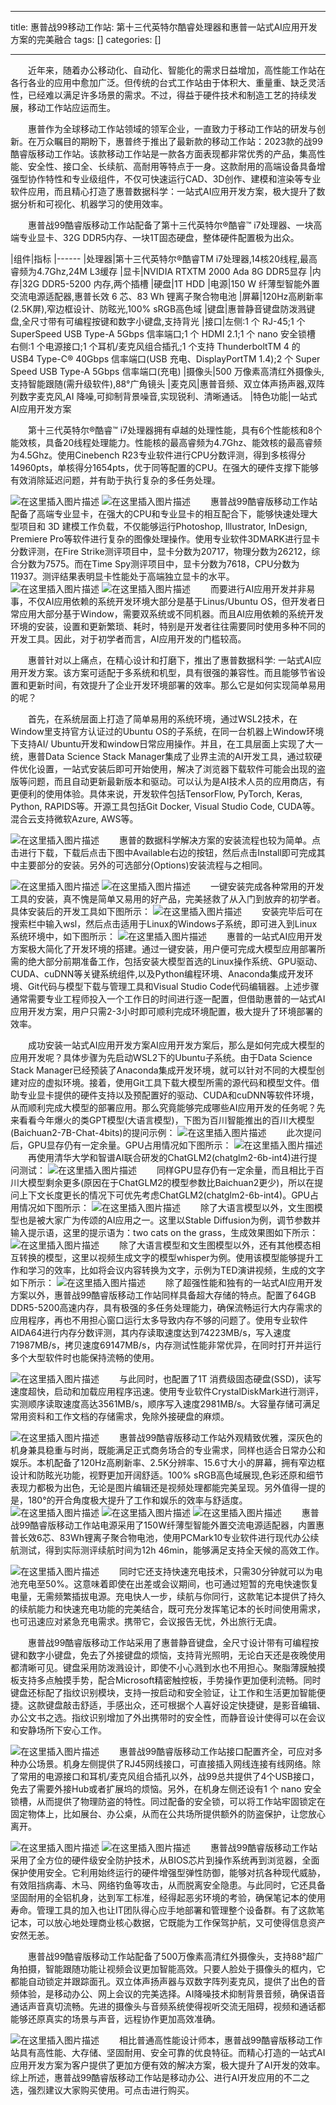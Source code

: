 
--- 
title:  惠普战99移动工作站: 第十三代英特尔酷睿处理器和惠普一站式AI应用开发方案的完美融合 
tags: []
categories: [] 

---
  近年来，随着办公移动化、自动化、智能化的需求日益增加，高性能工作站在各行各业的应用中愈加广泛。但传统的台式工作站由于体积大、重量重、缺乏灵活性，已经难以满足许多场景的需求。不过，得益于硬件技术和制造工艺的持续发展，移动工作站应运而生。

  惠普作为全球移动工作站领域的领军企业，一直致力于移动工作站的研发与创新。在万众瞩目的期盼下，惠普终于推出了最新款的移动工作站：2023款的战99酷睿版移动工作站。该款移动工作站是一款各方面表现都非常优秀的产品，集高性能、安全性、接口全、长续航、高耐用等特点于一身。这款耐用的高端设备具备增强型协作特性和专业级组件，不仅可快速运行CAD、3D创作、建模和渲染等专业软件应用，而且精心打造了惠普数据科学：一站式AI应用开发方案，极大提升了数据分析和可视化、机器学习的使用效率。

  惠普战99酷睿版移动工作站配备了第十三代英特尔®酷睿™ i7处理器、一块高端专业显卡、32G DDR5内存、一块1T固态硬盘，整体硬件配置极为出众。

|组件|指标
|------
|处理器|第十三代英特尔®酷睿TM i7处理器,14核20线程,最高睿频为4.7Ghz,24M L3缓存
|显卡|NVIDIA RTXTM 2000 Ada 8G DDR5显存
|内存|32G DDR5-5200 内存,两个插槽
|硬盘|1T HDD
|电源|150 W 纤薄型智能外置交流电源适配器,惠普长效 6 芯、83 Wh 锂离子聚合物电池
|屏幕|120Hz高刷新率(2.5K屏),窄边框设计、防眩光,100% sRGB高色域
|键盘|惠普静音键盘防泼溅键盘,全尺寸带有可编程按键和数字小键盘,支持背光
|接口|左侧:1 个 RJ-45;1 个 SuperSpeed USB Type-A 5Gbps 信率端口;1 个 HDMI 2.1;1 个 nano 安全锁槽 右侧:1 个电源接口;1 个耳机/麦克风组合插孔;1 个支持 ThunderboltTM 4 的 USB4 Type-C® 40Gbps 信率端口(USB 充电、DisplayPortTM 1.4);2 个 Super Speed USB Type-A 5Gbps 信率端口(充电)
|摄像头|500 万像素高清红外摄像头,支持智能跟随(需升级软件),88°广角镜头
|麦克风|惠普音频、双立体声扬声器,双阵列数字麦克风,AI 降噪,可抑制背景噪音,实现锐利、清晰通话。
|特色功能|一站式AI应用开发方案

  第十三代英特尔®酷睿™ i7处理器拥有卓越的处理性能，具有6个性能核和8个能效核，具备20线程处理能力。性能核的最高睿频为4.7Ghz、能效核的最高睿频为4.5Ghz。使用Cinebench R23专业软件进行CPU分数评测，得到多核得分14960pts，单核得分1654pts，优于同等配置的CPU。在强大的硬件支撑下能够有效消除延迟问题，并有助于执行复杂的多任务处理。

<img src="https://img-blog.csdnimg.cn/94cac1497bf840419267256811977435.png#pic_center" alt="在这里插入图片描述"> <img src="https://img-blog.csdnimg.cn/efdbc9d447af4e75985a69f575b9bc36.png#pic_center" alt="在这里插入图片描述">   惠普战99酷睿版移动工作站配备了高端专业显卡，在强大的CPU和专业显卡的相互配合下，能够快速处理大型项目和 3D 建模工作负载，不仅能够运行Photoshop, Illustrator, InDesign, Premiere Pro等软件进行复杂的图像处理操作。使用专业软件3DMARK进行显卡分数评测，在Fire Strike测评项目中，显卡分数为20717，物理分数为26212，综合分数为7575。而在Time Spy测评项目中，显卡分数为7618，CPU分数为11937。测评结果表明显卡性能处于高端独立显卡的水平。 <img src="https://img-blog.csdnimg.cn/09d0904c75384f10a2b6ab7318bd3655.png#pic_center" alt="在这里插入图片描述"> <img src="https://img-blog.csdnimg.cn/7d5398bbfd9046e2a7c8f09b22f0d13d.png#pic_center" alt="在这里插入图片描述">   而要进行AI应用开发并非易事，不仅AI应用依赖的系统开发环境大部分是基于Linus/Ubuntu OS，但开发者日常应用大部分基于Window，需要双系统或不同机器。而且AI应用依赖的系统开发环境的安装，设置和更新繁琐、耗时，特别是开发者往往需要同时使用多种不同的开发工具。因此，对于初学者而言，AI应用开发的门槛较高。

  惠普针对以上痛点，在精心设计和打磨下，推出了惠普数据科学: 一站式AI应用开发方案。该方案可适配于多系统和机型，具有很强的兼容性。而且能够节省设置和更新时间，有效提升了企业开发环境部署的效率。那么它是如何实现简单易用的呢？

  首先，在系统层面上打造了简单易用的系统环境，通过WSL2技术，在Window里支持官方认证过的Ubuntu OS的子系统，在同一台机器上Window环境下支持AI/ Ubuntu开发和window日常应用操作。并且，在工具层面上实现了大一统，惠普Data Science Stack Manager集成了业界主流的AI开发工具，通过软硬件优化设置，一站式安装后即可开始使用，解决了浏览器下载软件可能会出现的盗版等问题，而且自动更新最新版本和驱动。可以认为是AI技术人员的应用商店，有更便利的使用体验。具体来说，开发软件包括TensorFlow, PyTorch, Keras, Python, RAPIDS等。开源工具包括Git Docker, Visual Studio Code, CUDA等。混合云支持微软Azure, AWS等。

<img src="https://img-blog.csdnimg.cn/f564ed8a0a4243388f105f005659baa6.png#pic_center" alt="在这里插入图片描述">   惠普的数据科学解决方案的安装流程也较为简单。点击进行下载，下载后点击下图中Available右边的按钮，然后点击Install即可完成其中主要部分的安装。另外的可选部分(Options)安装流程与之相同。

<img src="https://img-blog.csdnimg.cn/373d69a452e8437590cb52b99e58e110.png#pic_center" alt="在这里插入图片描述"> <img src="https://img-blog.csdnimg.cn/1d51fa0d18a54efb91e75174f5333b5c.png#pic_center" alt="在这里插入图片描述">   一键安装完成各种常用的开发工具的安装，真不愧是简单又易用的好产品，完美拯救了从入门到放弃的初学者。具体安装后的开发工具如下图所示： <img src="https://img-blog.csdnimg.cn/18ab3123ba794e4092e57b1f2a829871.png#pic_center" alt="在这里插入图片描述">   安装完毕后可在搜索栏中输入wsl，然后点击适用于Linux的Windows子系统，即可进入到Linux系统环境中，如下图所示： <img src="https://img-blog.csdnimg.cn/e43a31da7937439ea7ec9f8d89ec6276.png#pic_center" alt="在这里插入图片描述">   惠普的一站式AI应用开发方案极大简化了开发环境的搭建。通过一键安装，用户便可完成大模型应用部署所需的绝大部分前期准备工作，包括安装大模型首选的Linux操作系统、GPU驱动、CUDA、cuDNN等关键系统组件,以及Python编程环境、Anaconda集成开发环境、Git代码与模型下载与管理工具和Visual Studio Code代码编辑器。上述步骤通常需要专业工程师投入一个工作日的时间进行逐一配置，但借助惠普的一站式AI应用开发方案，用户只需2-3小时即可顺利完成环境配置，极大提升了环境部署的效率。

  成功安装一站式AI应用开发方案AI应用开发方案后，那么是如何完成大模型的应用开发呢？具体步骤为先启动WSL2下的Ubuntu子系统。由于Data Science Stack Manager已经预装了Anaconda集成开发环境，就可以针对不同的大模型创建对应的虚拟环境。接着，使用Git工具下载大模型所需的源代码和模型文件。借助专业显卡提供的硬件支持以及预配置好的驱动、CUDA和cuDNN等软件环境，从而顺利完成大模型的部署应用。那么究竟能够完成哪些AI应用开发的任务呢？先来看看今年爆火的类GPT模型(大语言模型)，下图为百川智能推出的百川大模型(Baichuan2-7B-Chat-4bits)的提问示例： <img src="https://img-blog.csdnimg.cn/9ec66f02f55b4d8dada04236c8bb8f64.png#pic_center" alt="在这里插入图片描述">   此次提问后，GPU显存仍有一定余量。GPU占用情况如下图所示： <img src="https://img-blog.csdnimg.cn/9ddbe567669645eb9518432e4a5ca6e6.png#pic_center" alt="在这里插入图片描述">   再使用清华大学和智谱AI联合研发的ChatGLM2(chatglm2-6b-int4)进行提问测试： <img src="https://img-blog.csdnimg.cn/2dbdd78a56384512a973a09a7a60a35c.png#pic_center" alt="在这里插入图片描述">   同样GPU显存仍有一定余量，而且相比于百川大模型剩余更多(原因在于ChatGLM2的模型参数比Baichuan2更少)，所以在提问上下文长度更长的情况下可优先考虑ChatGLM2(chatglm2-6b-int4)。GPU占用情况如下图所示： <img src="https://img-blog.csdnimg.cn/597512b50c1f4536af64beac63f533ab.png#pic_center" alt="在这里插入图片描述">   除了大语言模型以外，文生图模型也是被大家广为传颂的AI应用之一。这里以Stable Diffusion为例，调节参数并输入提示语，这里的提示语为：two cats on the grass，生成效果图如下所示： <img src="https://img-blog.csdnimg.cn/24ca415e75c14fe0a0517647d2038c17.png#pic_center" alt="在这里插入图片描述">   除了大语言模型和文生图模型以外，还有其他模态相互转换的模型，这里以视频生成文字的模型whisper为例。使用该模型能够提升工作和学习的效率，比如将会议内容转换为文字，示例为TED演讲视频，生成的文字如下所示： <img src="https://img-blog.csdnimg.cn/06a0517ec01b449baf07d1b4971810ba.png#pic_center" alt="在这里插入图片描述">   除了超强性能和独有的一站式AI应用开发方案以外，惠普战99酷睿版移动工作站同样具备超大存储的特点。配置了64GB DDR5-5200高速内存，具有极强的多任务处理能力，确保流畅运行大内存需求的应用程序，再也不用担心窗口运行太多导致内存不够的问题了。使用专业软件AIDA64进行内存分数评测，其内存读取速度达到74223MB/s，写入速度71987MB/s，拷贝速度69147MB/s，内存测试性能非常优异，在同时打开并运行多个大型软件时也能保持流畅的使用。

<img src="https://img-blog.csdnimg.cn/0ec06fbb07994ab78a465f18d6c04e80.png#pic_center" alt="在这里插入图片描述">   与此同时，也配置了1T 消费级固态硬盘(SSD)，读写速度超快，启动和加载应用程序迅速。使用专业软件CrystalDiskMark进行测评， 实测顺序读取速度高达3561MB/s，顺序写入速度2981MB/s。大容量存储可满足常用资料和工作文档的存储需求，免除外接硬盘的麻烦。

<img src="https://img-blog.csdnimg.cn/809bff29ca7347fe99a667ba8078baff.png#pic_center" alt="在这里插入图片描述">   惠普战99酷睿版移动工作站外观精致优雅，深灰色的机身兼具稳重与时尚，既能满足正式商务场合的专业需求，同样也适合日常办公和娱乐。本机配备了120Hz高刷新率、2.5K分辨率、15.6寸大小的屏幕，拥有窄边框设计和防眩光功能，视野更加开阔舒适。100% sRGB高色域展现,色彩还原和细节表现力都极为出色，无论是图片编辑还是视频处理都能完美呈现。另外值得一提的是，180°的开合角度极大提升了工作和娱乐的效率与舒适度。 <img src="https://img-blog.csdnimg.cn/0a6cc178de394146a4fd8892197eda1d.png#pic_center" alt="在这里插入图片描述"> <img src="https://img-blog.csdnimg.cn/df651304c63c4da2ae9f08241b2216f8.png#pic_center" alt="在这里插入图片描述"> <img src="https://img-blog.csdnimg.cn/eecd83bad3af4970bed5cbaf07fd2742.png#pic_center" alt="在这里插入图片描述">   惠普战99酷睿版移动工作站电源采用了150W纤薄型智能外置交流电源适配器，内置惠普长效6芯、83Wh锂离子聚合物电池，使用PCMark10专业软件进行现代办公续航测试，得到实际测评续航时间为12h 46min，能够满足支持全天候的高效工作。

<img src="https://img-blog.csdnimg.cn/062c4def54564abdad93c2a54d14a9fb.png#pic_center" alt="在这里插入图片描述">   同时它还支持快速充电技术，只需30分钟就可以为电池充电至50%。这意味着即使在出差或会议期间，也可通过短暂的充电快速恢复电量，无需频繁插拔电源。充电快人一步，续航与你同行，这款笔记本提供了持久的续航能力和快速充电功能的完美结合，既可充分发挥笔记本的长时间使用需求，也可迅速应对紧急充电需求。携带它，会议报告无忧，外出旅行无虞。

  惠普战99酷睿版移动工作站采用了惠普静音键盘，全尺寸设计带有可编程按键和数字小键盘，免去了外接键盘的烦恼，支持背光照明，无论白天还是夜晚使用都清晰可见。键盘采用防泼溅设计，即使不小心溅到水也不用担心。聚脂薄膜触摸板支持多点触摸手势，配合Microsoft精密触控板，手势操作更加便利流畅。同时键盘还标配了指纹识别模块，支持一按启动和安全验证，让工作和生活更加智能便捷。这款键盘敲击舒适，手感出众，还可根据个人喜好设定快捷键，是影音编辑、办公文书之选。指纹识别增加了外出携带时的安全性，而静音设计使得可以在会议和安静场所下安心工作。

<img src="https://img-blog.csdnimg.cn/999060db58964012aea859dd56f263d0.png#pic_center" alt="在这里插入图片描述">   惠普战99酷睿版移动工作站接口配置齐全，可应对多种办公场景。机身左侧提供了RJ45网线接口，可直接插入网线连接有线网络。除了常用的电源接口和耳机/麦克风组合插孔以外，战99总共提供了4个USB接口，免去了需要外接Hub或者扩展坞的烦恼。另外，在机身左侧还设有1 个 nano 安全锁槽，从而提供了物理防盗的特性。同过配备的安全锁，可以将工作站牢固锁定在固定物体上，比如展台、办公桌，从而在公共场所提供额外的防盗保护，让您放心离开。

<img src="https://img-blog.csdnimg.cn/210febb056d14a30953e06d77ecbd7eb.png#pic_center" alt="在这里插入图片描述"> <img src="https://img-blog.csdnimg.cn/7c9316c592914353a5a2ea45fbc5010a.png#pic_center" alt="在这里插入图片描述">   惠普战99酷睿版移动工作站采用了全方位的硬件级安全防护技术，从BIOS芯片到操作系统再到浏览器，全面保护使用安全。它利用始终运行的硬件增强型弹性防御，能够对抗各种现代威胁，有效阻挡病毒、木马、网络钓鱼等攻击，从而脱离安全隐患。与此同时，它还具备坚固耐用的全铝机身，达到军工标准，经得起恶劣环境的考验，确保笔记本的使用寿命。管理工具的加入也让IT团队得心应手地部署和管理整个设备群。有了这款笔记本，可以放心地处理商业核心数据，它既能为工作保驾护航，又可使得信息资产安然无恙。

  惠普战99酷睿版移动工作站配备了500万像素高清红外摄像头，支持88°超广角拍摄，智能跟随功能让视频会议更加智能高效。只要人脸处于摄像头的框内，它都能自动锁定并跟踪面孔。双立体声扬声器与双数字阵列麦克风，提供了出色的音频体验，是移动办公、网上会议的完美选择。AI降噪技术抑制背景音频，确保语音通话声音真切流畅。先进的摄像头与音频系统使得视听交流无阻碍，视频和通话都能够还原真实的场景与声音，远程协作更加高效准确。

<img src="https://img-blog.csdnimg.cn/98bb2d72cd30475490797d7c4b7e4b26.png#pic_center" alt="在这里插入图片描述">   相比普通高性能设计师本，惠普战99酷睿版移动工作站具有高性能、大存储、坚固耐用、安全可靠的优良特征。而精心打造的一站式AI应用开发方案为客户提供了更加方便有效的解决方案，极大提升了AI开发的效率。综上所述，惠普战99酷睿版移动工作站是移动办公、进行AI开发应用的不二之选，强烈建议大家购买使用。可点击进行购买。
